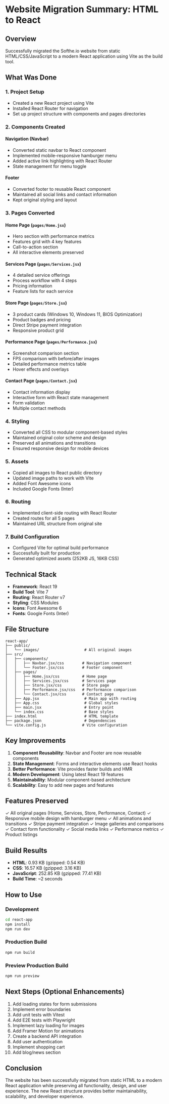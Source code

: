 # Website Migration Summary: HTML to React

## Overview

Successfully migrated the Softhe.io website from static HTML/CSS/JavaScript to a modern React application using Vite as the build tool.

## What Was Done

### 1. Project Setup
- Created a new React project using Vite
- Installed React Router for navigation
- Set up project structure with components and pages directories

### 2. Components Created

#### Navigation (Navbar)
- Converted static navbar to React component
- Implemented mobile-responsive hamburger menu
- Added active link highlighting with React Router
- State management for menu toggle

#### Footer
- Converted footer to reusable React component
- Maintained all social links and contact information
- Kept original styling and layout

### 3. Pages Converted

#### Home Page (`pages/Home.jsx`)
- Hero section with performance metrics
- Features grid with 4 key features
- Call-to-action section
- All interactive elements preserved

#### Services Page (`pages/Services.jsx`)
- 4 detailed service offerings
- Process workflow with 4 steps
- Pricing information
- Feature lists for each service

#### Store Page (`pages/Store.jsx`)
- 3 product cards (Windows 10, Windows 11, BIOS Optimization)
- Product badges and pricing
- Direct Stripe payment integration
- Responsive product grid

#### Performance Page (`pages/Performance.jsx`)
- Screenshot comparison section
- FPS comparison with before/after images
- Detailed performance metrics table
- Hover effects and overlays

#### Contact Page (`pages/Contact.jsx`)
- Contact information display
- Interactive form with React state management
- Form validation
- Multiple contact methods

### 4. Styling
- Converted all CSS to modular component-based styles
- Maintained original color scheme and design
- Preserved all animations and transitions
- Ensured responsive design for mobile devices

### 5. Assets
- Copied all images to React public directory
- Updated image paths to work with Vite
- Added Font Awesome icons
- Included Google Fonts (Inter)

### 6. Routing
- Implemented client-side routing with React Router
- Created routes for all 5 pages
- Maintained URL structure from original site

### 7. Build Configuration
- Configured Vite for optimal build performance
- Successfully built for production
- Generated optimized assets (252KB JS, 16KB CSS)

## Technical Stack

- **Framework**: React 19
- **Build Tool**: Vite 7
- **Routing**: React Router v7
- **Styling**: CSS Modules
- **Icons**: Font Awesome 6
- **Fonts**: Google Fonts (Inter)

## File Structure

```
react-app/
├── public/
│   └── images/                    # All original images
├── src/
│   ├── components/
│   │   ├── Navbar.jsx/css        # Navigation component
│   │   └── Footer.jsx/css        # Footer component
│   ├── pages/
│   │   ├── Home.jsx/css          # Home page
│   │   ├── Services.jsx/css      # Services page
│   │   ├── Store.jsx/css         # Store page
│   │   ├── Performance.jsx/css   # Performance comparison
│   │   └── Contact.jsx/css       # Contact page
│   ├── App.jsx                    # Main app with routing
│   ├── App.css                    # Global styles
│   ├── main.jsx                   # Entry point
│   └── index.css                  # Base styles
├── index.html                     # HTML template
├── package.json                   # Dependencies
└── vite.config.js                # Vite configuration
```

## Key Improvements

1. **Component Reusability**: Navbar and Footer are now reusable components
2. **State Management**: Forms and interactive elements use React hooks
3. **Better Performance**: Vite provides faster builds and HMR
4. **Modern Development**: Using latest React 19 features
5. **Maintainability**: Modular component-based architecture
6. **Scalability**: Easy to add new pages and features

## Features Preserved

✓ All original pages (Home, Services, Store, Performance, Contact)
✓ Responsive mobile design with hamburger menu
✓ All animations and transitions
✓ Stripe payment integration
✓ Image galleries and comparisons
✓ Contact form functionality
✓ Social media links
✓ Performance metrics
✓ Product listings

## Build Results

- **HTML**: 0.93 KB (gzipped: 0.54 KB)
- **CSS**: 16.57 KB (gzipped: 3.16 KB)
- **JavaScript**: 252.85 KB (gzipped: 77.41 KB)
- **Build Time**: ~2 seconds

## How to Use

### Development
```bash
cd react-app
npm install
npm run dev
```

### Production Build
```bash
npm run build
```

### Preview Production Build
```bash
npm run preview
```

## Next Steps (Optional Enhancements)

1. Add loading states for form submissions
2. Implement error boundaries
3. Add unit tests with Vitest
4. Add E2E tests with Playwright
5. Implement lazy loading for images
6. Add Framer Motion for animations
7. Create a backend API integration
8. Add user authentication
9. Implement shopping cart
10. Add blog/news section

## Conclusion

The website has been successfully migrated from static HTML to a modern React application while preserving all functionality, design, and user experience. The new React structure provides better maintainability, scalability, and developer experience.
